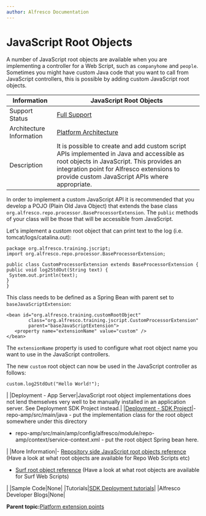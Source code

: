 ```yaml
---
author: Alfresco Documentation
---
```


# JavaScript Root Objects

A number of JavaScript root objects are available when you are implementing a controller for a Web Script, such as `companyhome` and `people`. Sometimes you might have custom Java code that you want to call from JavaScript controllers, this is possible by adding custom JavaScript root objects.

|Information|JavaScript Root Objects|
|-----------|-----------------------|
|Support Status|[Full Support](http://docs.alfresco.com/support/concepts/su-product-lifecycle.html)|
|Architecture Information|[Platform Architecture](../concepts/dev-platform-arch.md)|
|Description|It is possible to create and add custom script APIs implemented in Java and accessible as root objects in JavaScript. This provides an integration point for Alfresco extensions to provide custom JavaScript APIs where appropriate.

 In order to implement a custom JavaScript API it is recommended that you develop a POJO \(Plain Old Java Object\) that extends the base class `org.alfresco.repo.processor.BaseProcessorExtension`. The `public` methods of your class will be those that will be accessible from JavaScript.

 Let's implement a custom root object that can print text to the log \(i.e. tomcat/logs/catalina.out\):

 ```
package org.alfresco.training.jscript;
import org.alfresco.repo.processor.BaseProcessorExtension;

public class CustomProcessorExtension extends BaseProcessorExtension {
 public void log2StdOut(String text) {
  System.out.println(text);
 }
}   
```

 This class needs to be defined as a Spring Bean with parent set to `baseJavaScriptExtension`:

 ```
<bean id="org.alfresco.training.customRootObject" 
         class="org.alfresco.training.jscript.CustomProcessorExtension" 
         parent="baseJavaScriptExtension">
    <property name="extensionName" value="custom" />
</bean>
```

 The `extensionName` property is used to configure what root object name you want to use in the JavaScript controllers.

 The new `custom` root object can now be used in the JavaScript controller as follows:

 ```
custom.log2StdOut("Hello World!");
```

|
|Deployment - App Server|JavaScript root object implementations does not lend themselves very well to be manually installed in an application server. See Deployment SDK Project instead.|
|[Deployment - SDK Project](../tasks/alfresco-sdk-tutorials-amp-archetype.md)|-   repo-amp/src/main/java - put the implementation class for the root object somewhere under this directory
-   repo-amp/src/main/amp/config/alfresco/module/repo-amp/context/service-context.xml - put the root object Spring bean here.


|
|More Information|-   [Repository side JavaScript root objects reference](API-JS-rootscoped.md) \(Have a look at what root objects are available for Repo Web Scripts etc\)
-   [Surf root object reference](APISurf-rootscoped.md) \(Have a look at what root objects are available for Surf Web Scripts\)

|
|Sample Code|None|
|Tutorials|[SDK Deployment tutorials](../concepts/alfresco-sdk-tutorials-archetypes.md)|
|Alfresco Developer Blogs|None|

**Parent topic:**[Platform extension points](../concepts/dev-platform-extension-points.md)

